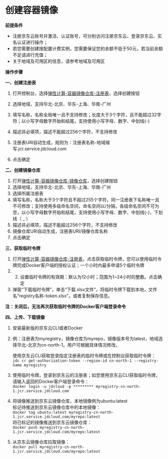 # 创建容器镜像

**前提条件**

 - 注册京东云账号并激活、认证账号，可分别访问注册京东云、登录京东云、实名认证进行操作；
 - 若您需要创建按配置计费实例，您需要保证您的余额不低于50元，若当前余额不足请进行充值；
 - 关于地域及可用区的信息，请参考地域及可用区

**操作步骤**

**一、创建注册表**

 1. 打开控制台，选择[弹性计算-容器镜像仓库-注册表](https://cns-console.jdcloud.com/host/containerregistry/list)，选择创建按钮  
 
 2. 选择地域，支持华北-北京、华东-上海、华南-广州
 3. 填写名称，名称全局唯一且不支持修改；长度大于3个字符，且不能超过32字符；以小写字母数字开始和结尾，支持使用小写字母、数字、中划线(-)
 4. 描述非必填项，描述不能超过256个字符，不支持修改
 5. 注册表URI自动生成，规则为：注册表名称-地域缩写.jcr.service.jdcloud.com
 6. 点击确定

**二、创建镜像仓库**

 1. 打开[弹性计算-容器镜像仓库-镜像仓库](https://cns-console.jdcloud.com/host/containerrepository/list)，选择创建按钮
 2. 选择地域，支持华北-北京、华东-上海、华南-广州
 3. 选择所属注册表
 4. 填写名称，名称大于3个字符且不超过255个字符，同一注册表下名称唯一且不可修改；支持使用多级命名空间，命名空间以/分隔，各级命名空间不可为空，以小写字母数字开始和结尾，支持使用小写字母、数字、中划线(-)，下划线（ _ ）
 5. 描述非必填项，描述不能超过256个字符，不支持修改
 6. 镜像仓库URI自动生成，注册表URI/镜像仓库名称
 7. 点击确定

**三、获取临时令牌**

 1. 打开[弹性计算-容器镜像仓库-注册表](https://cns-console.jdcloud.com/host/containerregistry/list)，点击获取临时令牌，您可以使用临时令牌完成Docker客户端的授权认证；一个小时内最多申请5个临时令牌
 2. 2. 设置临时令牌的有效期：默认为12小时；范围为1~24小时的整数。点击确定
 3. 弹窗“下载临时令牌”，单击“下载.xlsx文件”，将临时令牌下载到本地，文件名“registry名称-token.xlsx”。或者复制保存信息。

**注：关闭后，无法再次获取临时令牌的Docker客户端登录命令**

**四、上传、下载镜像**

 1. 安装最新版的京东云CLI或者Docker
 
 2. 例：注册表为myregistry，镜像仓库为myrepo，镜像版本号为latest，地域选择华北-北京为cn-north-1。用户可根据具体情况修改。
 
    使用京东云CLI获取登录指定注册表的临时令牌或在控制台获取临时令牌：  
    `jdc cr get-authorization-token --region-id cn-north-1 --registry-name myregistry`
 3. 使用临时令牌，登录到京东云的注册表；如您使用京东云CLI获取临时令牌，请输入返回的Docker客户端登录命令：  
    `docker login -u jdcloud -p ********* myregistry-cn-north-1.jcr.service.jdcloud.com `
 4. 将镜像推送到京东云镜像仓库，本地镜像例为ubuntu:latest  
    标记待推送到京东云镜像仓库中的本地镜像：  
    `
    docker tag ubuntu:latest myregistry-cn-north-1.jcr.service.jdcloud.com/myrepo:latest
    `  
    将已标记的镜像推送到京东云镜像仓库：  
    `
    docker push myregistry-cn-north-1.jcr.service.jdcloud.com/myrepo:latest
    `
 5. 从京东云镜像仓库拉取镜像：  
    `
    docker pull myregistry-cn-north-1.jcr.service.jdcloud.com/myrepo:latest
    `
